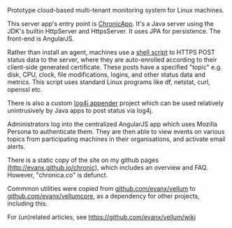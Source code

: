 
Prototype cloud-based multi-tenant monitoring system for Linux machines.

This server app's entry point is <a href="https://github.com/evanx/chronic/blob/master/src/chronic/app/ChronicApp.java">ChronicApp</a>. It's a Java server using the JDK's builtin HttpServer and HttpsServer. It uses JPA for persistence. The front-end is AngularJS.

Rather than install an agent, machines use a <a href="https://github.com/evanx/chronic/tree/master/src/chronic/web/sample/chronica.sh">shell script</a> to HTTPS POST status data to the server, where they are auto-enrolled according to their client-side generated certificate. These posts have a specified "topic" e.g. disk, CPU, clock, file modifications, logins, and other status data and metrics. This script uses standard Linux programs like df, netstat, curl, openssl etc.

There is also a custom <a href="https://github.com/evanx/chronic4j">log4j appender</a> project which can be used relatively unintrusively by Java apps to post status via log4j.

Administrators log into the centralized AngularJS app which uses Mozilla Persona to authenticate them. They are then able to view events on various topics from participating machines in their organisations, and activate email alerts.

There is a static copy of the site on my github pages <a href="http://evanx.github.io/chronic">(http://evanx.github.io/chronic)</a>, which includes an overview and FAQ. However, "chronica.co" is defunct.

Commmon utilities were copied from <a href="https://github.com/evanx/vellum">github.com/evanx/vellum</a> to <a href="https://github.com/evanx/vellumcore">github.com/evanx/vellumcore</a>, as a dependency for other projects, including this.


For (un)related articles, see https://github.com/evanx/vellum/wiki
